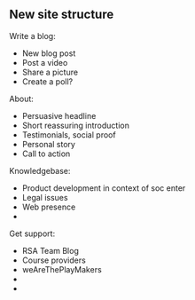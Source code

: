 ## New site structure

Write a blog:
- New blog post
- Post a video
- Share a picture
- Create a poll?

About:
- Persuasive headline
- Short reassuring introduction
- Testimonials, social proof
- Personal story
- Call to action

Knowledgebase:
- Product development in context of soc enter
- Legal issues
- Web presence
-

Get support:
- RSA Team Blog
- Course providers
- weAreThePlayMakers
-
-

